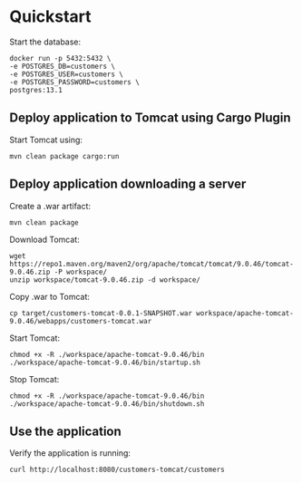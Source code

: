 # Quickstart

Start the database:

```shell
docker run -p 5432:5432 \
-e POSTGRES_DB=customers \
-e POSTGRES_USER=customers \
-e POSTGRES_PASSWORD=customers \
postgres:13.1
```

## Deploy application to Tomcat using Cargo Plugin

Start Tomcat using:

```shell
mvn clean package cargo:run
```

## Deploy application downloading a server

Create a .war artifact:

```shell
mvn clean package
```

Download Tomcat:

```shell
wget https://repo1.maven.org/maven2/org/apache/tomcat/tomcat/9.0.46/tomcat-9.0.46.zip -P workspace/
unzip workspace/tomcat-9.0.46.zip -d workspace/
```

Copy .war to Tomcat:

```shell
cp target/customers-tomcat-0.0.1-SNAPSHOT.war workspace/apache-tomcat-9.0.46/webapps/customers-tomcat.war
```

Start Tomcat:

```shell
chmod +x -R ./workspace/apache-tomcat-9.0.46/bin
./workspace/apache-tomcat-9.0.46/bin/startup.sh
```

Stop Tomcat:

```shell
chmod +x -R ./workspace/apache-tomcat-9.0.46/bin
./workspace/apache-tomcat-9.0.46/bin/shutdown.sh
```

## Use the application

Verify the application is running:

```shell
curl http://localhost:8080/customers-tomcat/customers
``` 
